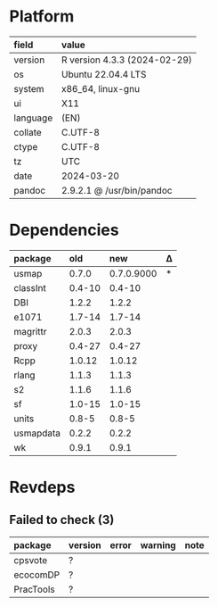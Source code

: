 # Platform

|field    |value                        |
|:--------|:----------------------------|
|version  |R version 4.3.3 (2024-02-29) |
|os       |Ubuntu 22.04.4 LTS           |
|system   |x86_64, linux-gnu            |
|ui       |X11                          |
|language |(EN)                         |
|collate  |C.UTF-8                      |
|ctype    |C.UTF-8                      |
|tz       |UTC                          |
|date     |2024-03-20                   |
|pandoc   |2.9.2.1 @ /usr/bin/pandoc    |

# Dependencies

|package   |old    |new        |Δ  |
|:---------|:------|:----------|:--|
|usmap     |0.7.0  |0.7.0.9000 |*  |
|classInt  |0.4-10 |0.4-10     |   |
|DBI       |1.2.2  |1.2.2      |   |
|e1071     |1.7-14 |1.7-14     |   |
|magrittr  |2.0.3  |2.0.3      |   |
|proxy     |0.4-27 |0.4-27     |   |
|Rcpp      |1.0.12 |1.0.12     |   |
|rlang     |1.1.3  |1.1.3      |   |
|s2        |1.1.6  |1.1.6      |   |
|sf        |1.0-15 |1.0-15     |   |
|units     |0.8-5  |0.8-5      |   |
|usmapdata |0.2.2  |0.2.2      |   |
|wk        |0.9.1  |0.9.1      |   |

# Revdeps

## Failed to check (3)

|package   |version |error |warning |note |
|:---------|:-------|:-----|:-------|:----|
|cpsvote   |?       |      |        |     |
|ecocomDP  |?       |      |        |     |
|PracTools |?       |      |        |     |

